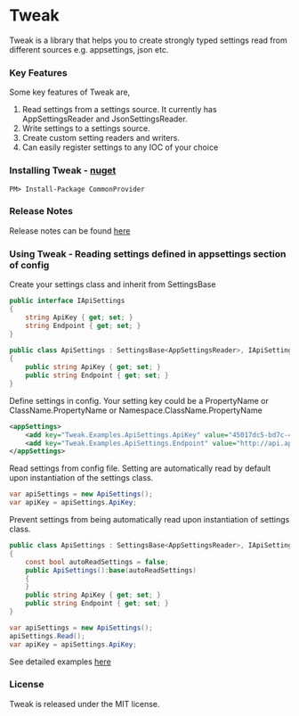 # Tweak

Tweak is a library that helps you to create strongly typed settings read from different sources e.g. appsettings, json etc.

### Key Features
Some key features of Tweak are,

1. Read settings from a settings source. It currently has AppSettingsReader and JsonSettingsReader.
2. Write settings to a settings source.
3. Create custom setting readers and writers.
4. Can easily register settings to any IOC of your choice

### Installing Tweak - [nuget](https://www.nuget.org/packages/Tweak/)

```
PM> Install-Package CommonProvider
```

### Release Notes
Release notes can be found [here](https://github.com/oopanuga/tweak/blob/master/RELEASE-NOTES.txt)

### Using Tweak - Reading settings defined in appsettings section of config 

Create your settings class and inherit from SettingsBase<AppSettingsReader>
```c#
public interface IApiSettings
{
	string ApiKey { get; set; }
	string Endpoint { get; set; }
}
	
public class ApiSettings : SettingsBase<AppSettingsReader>, IApiSettings
{
	public string ApiKey { get; set; }
	public string Endpoint { get; set; }
}
```

Define settings in config. Your setting key could be a PropertyName or ClassName.PropertyName or Namespace.ClassName.PropertyName
```xml
<appSettings>
	<add key="Tweak.Examples.ApiSettings.ApiKey" value="45017dc5-bd7c-47fd-9495-06953e329db0" />
	<add key="Tweak.Examples.ApiSettings.Endpoint" value="http://api.appsettingsexample.test" />
</appSettings>
```

Read settings from config file. Setting are automatically read by default upon instantiation of the settings class.
```c#
var apiSettings = new ApiSettings();
var apiKey = apiSettings.ApiKey;
```

Prevent settings from being automatically read upon instantiation of settings class.
```c#
public class ApiSettings : SettingsBase<AppSettingsReader>, IApiSettings
{
	const bool autoReadSettings = false;
	public ApiSettings():base(autoReadSettings)
	{
	}
	public string ApiKey { get; set; }
	public string Endpoint { get; set; }
}

var apiSettings = new ApiSettings();
apiSettings.Read();
var apiKey = apiSettings.ApiKey;
```

See detailed examples [here](https://github.com/oopanuga/tweak/tree/master/tweak.examples)

### License

Tweak is released under the MIT license.
